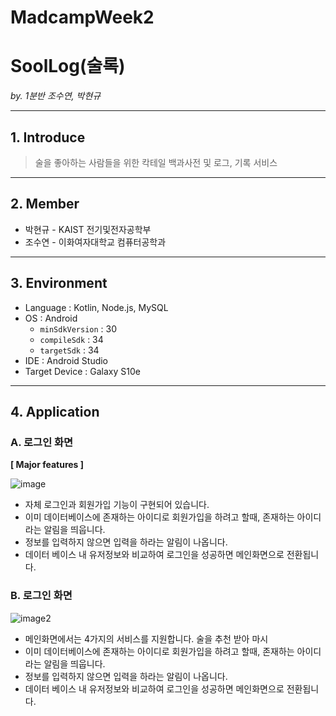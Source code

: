 # MadcampWeek2
# SoolLog(술록)

*by. 1분반 조수연, 박현규*

---

## 1. Introduce

> 술을 좋아하는 사람들을 위한 칵테일 백과사전 및 로그, 기록 서비스
> 

---

## 2. Member

- 박현규 - KAIST 전기및전자공학부
- 조수연 - 이화여자대학교 컴퓨터공학과

---

## 3. Environment

- Language : Kotlin, Node.js, MySQL
- OS : Android
    - `minSdkVersion` : 30
    - `compileSdk` : 34
    - `targetSdk` : 34
- IDE : Android Studio
- Target Device : Galaxy S10e

---

## 4. Application

### A. 로그인 화면

**[ Major features ]**

![image](https://prod-files-secure.s3.us-west-2.amazonaws.com/f6cb388f-3934-47d6-9928-26d2e10eb0fc/cb70288c-9694-4c6d-9fc2-eeba847487e7/Untitled.png)

- 자체 로그인과 회원가입 기능이 구현되어 있습니다.
- 이미 데이터베이스에 존재하는 아이디로 회원가입을 하려고 할때, 존재하는 아이디라는 알림을 띄웁니다.
- 정보를 입력하지 않으면 입력을 하라는 알림이 나옵니다.
- 데이터 베이스 내 유저정보와 비교하여 로그인을 성공하면 메인화면으로 전환됩니다.

### B. 로그인 화면

![image2](https://prod-files-secure.s3.us-west-2.amazonaws.com/f6cb388f-3934-47d6-9928-26d2e10eb0fc/484ce159-b984-4e53-af58-2e76540c41ff/Untitled.png)

- 메인화면에서는 4가지의 서비스를 지원합니다. 술을 추천 받아 마시
- 이미 데이터베이스에 존재하는 아이디로 회원가입을 하려고 할때, 존재하는 아이디라는 알림을 띄웁니다.
- 정보를 입력하지 않으면 입력을 하라는 알림이 나옵니다.
- 데이터 베이스 내 유저정보와 비교하여 로그인을 성공하면 메인화면으로 전환됩니다.
